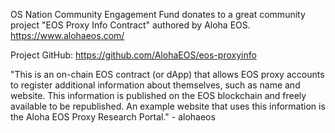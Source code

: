 <p class='m-p-m-t-b'>
	OS Nation Community Engagement Fund donates to a great community project "EOS Proxy Info Contract" authored by Aloha EOS. <a href='https://www.alohaeos.com/' target='_blank'>https://www.alohaeos.com/</a>
</p>

<p class='m-p-m-t-b'>
	Project GitHub: <a href='https://github.com/AlohaEOS/eos-proxyinfo' target='_blank'>https://github.com/AlohaEOS/eos-proxyinfo</a>
</p>

<p class='m-p-m-t-b'>
	"This is an on-chain EOS contract (or dApp) that allows EOS proxy accounts to register additional information about themselves, such as name and website. This information is published on the EOS blockchain and freely available to be republished. An example website that uses this information is the Aloha EOS Proxy Research Portal." - alohaeos
</p>
